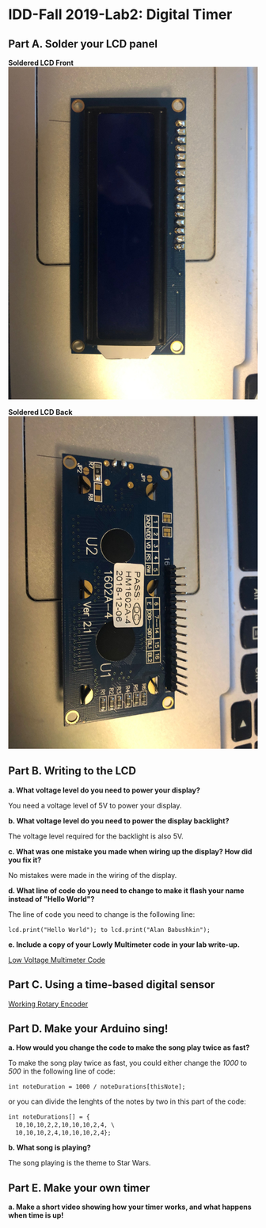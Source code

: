 # IDD-Fall 2019-Lab2: Digital Timer

## Part A. Solder your LCD panel

**Soldered LCD Front**
![Soldered LCD Front](https://github.com/ababushkin6/Interactive-Lab-Hub/blob/master/Labs/Lab%232/Soldered%20LCD%20Front.jpg)

**Soldered LCD Back**
![Soldered LCD Back](https://github.com/ababushkin6/Interactive-Lab-Hub/blob/master/Labs/Lab%232/Soldered%20LCD%20Back.jpg)

## Part B. Writing to the LCD

**a. What voltage level do you need to power your display?**

You need a voltage level of 5V to power your display. 

**b. What voltage level do you need to power the display backlight?**

The voltage level required for the backlight is also 5V.

**c. What was one mistake you made when wiring up the display? How did you fix it?**

No mistakes were made in the wiring of the display.

**d. What line of code do you need to change to make it flash your name instead of "Hello World"?**

The line of code you need to change is the following line:

    lcd.print("Hello World"); to lcd.print("Alan Babushkin");

**e. Include a copy of your Lowly Multimeter code in your lab write-up.**

[Low Voltage Multimeter Code]()

## Part C. Using a time-based digital sensor

[Working Rotary Encoder](https://github.com/ababushkin6/Interactive-Lab-Hub/blob/master/Labs/Lab%232/Rotary%20Encoder%20Testing.MOV)

## Part D. Make your Arduino sing!

**a. How would you change the code to make the song play twice as fast?**

To make the song play twice as fast, you could either change the *1000* to *500* in the following line of code:

    int noteDuration = 1000 / noteDurations[thisNote];
or you can divide the lenghts of the notes by two in this part of the code:

    int noteDurations[] = {
      10,10,10,2,2,10,10,10,2,4, \
      10,10,10,2,4,10,10,10,2,4};

**b. What song is playing?**

The song playing is the theme to Star Wars.

## Part E. Make your own timer

**a. Make a short video showing how your timer works, and what happens when time is up!**




